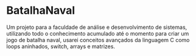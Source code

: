 # BatalhaNaval
Um projeto para a faculdade de análise e desenvolvimento de sistemas, utilizando todo o conhecimento acumulado até o momento para criar um jogo de batalha naval, usarei conceitos avançados da linguagem C como loops aninhados, switch, arrays e matrizes.
